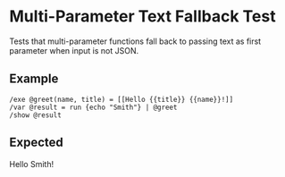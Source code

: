 # Multi-Parameter Text Fallback Test

Tests that multi-parameter functions fall back to passing text as first parameter when input is not JSON.

## Example

```mlld
/exe @greet(name, title) = [[Hello {{title}} {{name}}!]]
/var @result = run {echo "Smith"} | @greet
/show @result
```

## Expected

Hello  Smith!
